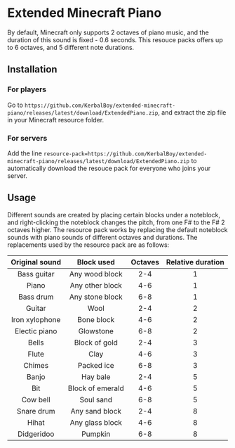 # Extended Minecraft Piano
By default, Minecraft only supports 2 octaves of piano music, and the duration of this sound is fixed - 0.6 seconds. This resouce packs offers up to 6 octaves, and 5 different note durations. 

## Installation
### For players
Go to `https://github.com/KerbalBoy/extended-minecraft-piano/releases/latest/download/ExtendedPiano.zip`, and extract the zip file in your Minecraft resource folder.
### For servers
Add the line `resource-pack=https://github.com/KerbalBoy/extended-minecraft-piano/releases/latest/download/ExtendedPiano.zip` to automatically download the resouce pack for everyone who joins your server.

## Usage
Different sounds are created by placing certain blocks under a noteblock, and right-clicking the noteblock changes the pitch, from one F# to the F# 2 octaves higher. The resource pack works by replacing the default noteblock sounds with piano sounds of different octaves and durations. The replacements used by the resource pack are as follows:

| Original sound                               | Block used              | Octaves | Relative duration |
|:--------------------------------------------:|:-----------------------:|:-------:|:-----------------:|
| Bass guitar                                  | Any wood block          | 2-4     | 1                 |
| Piano                                        | Any other block         | 4-6     | 1                 |
| Bass drum                                    | Any stone block         | 6-8     | 1                 |
| Guitar                                       | Wool                    | 2-4     | 2                 |
| Iron xylophone                               | Bone block              | 4-6     | 2                 |
| Electic piano                                | Glowstone               | 6-8     | 2                 |
| Bells                                        | Block of gold           | 2-4     | 3                 |
| Flute                                        | Clay                    | 4-6     | 3                 |
| Chimes                                       | Packed ice              | 6-8     | 3                 |
| Banjo                                        | Hay bale                | 2-4     | 5                 |
| Bit                                          | Block of emerald        | 4-6     | 5                 |
| Cow bell                                     | Soul sand               | 6-8     | 5                 |
| Snare drum                                   | Any sand block          | 2-4     | 8                 |
| Hihat                                        | Any glass block         | 4-6     | 8                 |
| Didgeridoo                                   | Pumpkin                 | 6-8     | 8                 |
